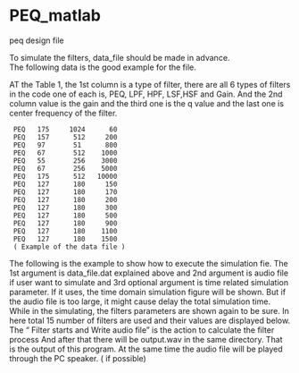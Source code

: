# PEQ_matlab
peq design file


To simulate the filters, data_file should be made in advance.  
The following data is the good example for the file.

AT the Table 1, the 1st column is a type of filter, there are all 6 types of filters in the code one of each is,
PEQ, LPF, HPF, LSF,HSF and Gain.   And the 2nd column value is the gain and the third 
one is the q value and the last one is center frequency of the filter.  

     PEQ   175     1024      60
     PEQ   157      512     200
     PEQ   97       51      800
     PEQ   67       512    1000
     PEQ   55       256    3000
     PEQ   67       256    5000
     PEQ   175      512   10000 
     PEQ   127      180     150
     PEQ   127      180     170
     PEQ   127      180     200
     PEQ   127      180     300
     PEQ   127      180     500
     PEQ   127      180     900
     PEQ   127      180    1100
     PEQ   127      180    1500
     ( Example of the data file )


The following is the example to show how to execute the simulation fie.
The 1st argument is data_file.dat explained above and 2nd argument is audio
file if user want to simulate and 3rd optional argument is time related simulation parameter. 
If it uses, the time domain simulation figure will be shown. But if the audio file is too large,
it might cause delay the total simulation time.  While in the simulating, the filters parameters 
are shown again to be sure.   In here total 15 number of filters are used and their 
values are displayed below.  The “ Filter starts and Write audio file” is the action to calculate the filter process 
And after that there will be output.wav in the same directory. 
That is the output of this program.  At the same time the audio file will
be played through the PC speaker. ( if possible)
